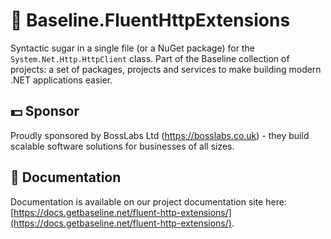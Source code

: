 # 👋 Baseline.FluentHttpExtensions

Syntactic sugar in a single file (or a NuGet package) for the `System.Net.Http.HttpClient` class. Part of the Baseline
collection of projects: a set of packages, projects and services to make building modern .NET applications easier.

## 💵 Sponsor

Proudly sponsored by BossLabs Ltd (https://bosslabs.co.uk) - they build scalable software solutions for businesses of
all sizes.

## 📕 Documentation

Documentation is available on our project documentation site here: [https://docs.getbaseline.net/fluent-http-extensions/](https://docs.getbaseline.net/fluent-http-extensions/).

